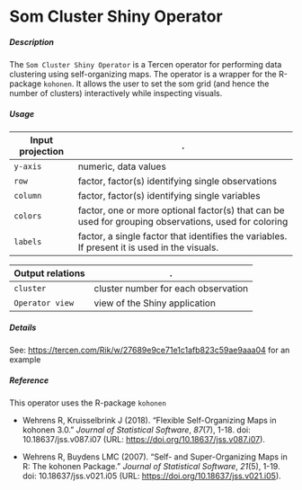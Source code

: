 # Som Cluster Shiny Operator

##### Description

The `Som Cluster Shiny Operator` is a Tercen operator for performing data clustering using self-organizing maps. The operator is a wrapper for the R-package `kohonen`. It allows the user to set the som grid (and hence the number of clusters) interactively while inspecting visuals. 

##### Usage

Input projection|.
---|---
`y-axis`        | numeric, data values
`row`           | factor, factor(s) identifying single observations
`column`        | factor, factor(s) identifying single variables
`colors`        | factor, one or more optional factor(s) that can be used for grouping observations, used for coloring 
`labels`        | factor, a single factor that identifies the variables. If present it is used in the visuals.

Output relations|.
---|---
`cluster`|cluster number for each observation
`Operator view`        | view of the Shiny application

##### Details
See: https://tercen.com/Rik/w/27689e9ce71e1c1afb823c59ae9aaa04 for an example


##### Reference

This operator uses the R-package `kohonen`

- Wehrens R, Kruisselbrink J (2018). “Flexible Self-Organizing Maps in kohonen 3.0.” _Journal of
Statistical Software_, *87*(7), 1-18. doi: 10.18637/jss.v087.i07 (URL:
https://doi.org/10.18637/jss.v087.i07).

- Wehrens R, Buydens LMC (2007). “Self- and Super-Organizing Maps in R: The kohonen Package.”
_Journal of Statistical Software_, *21*(5), 1-19. doi: 10.18637/jss.v021.i05 (URL:
https://doi.org/10.18637/jss.v021.i05).




